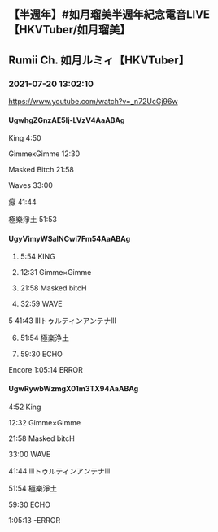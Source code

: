 ## 【半週年】#如月瑠美半週年紀念電音LIVE【HKVTuber/如月瑠美】
## Rumii Ch. 如月ルミィ【HKVTuber】
### 2021-07-20 13:02:10
https://www.youtube.com/watch?v=_n72UcGj96w
#### UgwhgZGnzAE5Ij-LVzV4AaABAg
King 4:50

GimmexGimme 12:30

Masked Bitch 21:58

Waves 33:00

癲 41:44

極樂淨土 51:53

#### UgyVimyWSalNCwi7Fm54AaABAg
1. 5:54 KING

2. 12:31 Gimme×Gimme

3. 21:58 Masked bitcH

4. 32:59 WAVE

5 41:43 lllトゥルティンアンテナlll

6. 51:54 極楽浄土

7. 59:30 ECHO

Encore 1:05:14 ERROR

#### UgwRywbWzmgX01m3TX94AaABAg
4:52 King

12:32 Gimme×Gimme

21:58 Masked bitcH

33:00 WAVE

41:44 lllトゥルティンアンテナlll

51:54 極樂淨土

59:30 ECHO

1:05:13 -ERROR

